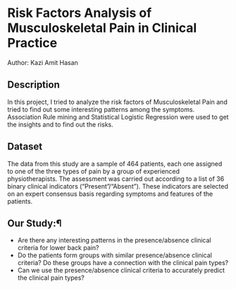 # Risk Factors Analysis of Musculoskeletal Pain in Clinical Practice
Author: Kazi Amit Hasan
## Description
In this project, I tried to analyze the risk factors of Musculoskeletal Pain and tried to find out some interesting patterns among the symptoms. Association Rule mining and Statistical Logistic Regression were used to get the insights and to find out the risks.

## Dataset
The data from this study are a sample of 464 patients, each one assigned to one of the three types of pain by a group of experienced physiotherapists. The assessment was carried out according to a list of 36 binary clinical indicators (“Present”/“Absent”). These indicators are selected on an expert consensus basis regarding symptoms and features of the patients.

## Our Study:¶
- Are there any interesting patterns in the presence/absence clinical criteria for lower back pain?
- Do the patients form groups with similar presence/absence clinical criteria? Do these groups have a connection with the clinical pain types?
- Can we use the presence/absence clinical criteria to accurately predict the clinical pain types?
